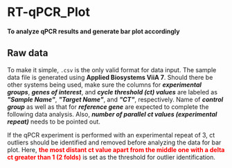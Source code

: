 # RT-qPCR_Plot

**To analyze qPCR results and generate bar plot accordingly**

## Raw data

To make it simple, <code>.csv</code> is the only valid format for data input. The sample data file is generated using **Applied Biosystems ViiA 7**. Should there be other systems being used, make sure the columns for ***experimental groups***, ***genes of interest***, and ***cycle threshold (ct) values*** are labeled as ***"Sample Name"***, ***"Target Name"***, and ***"CT"***, respectively. Name of ***control group*** as well as that for ***reference gene*** are expected to complete the following data analysis. Also, ***number of parallel ct values (experimental repeat)*** needs to be pointed out.

If the qPCR experiment is performed with an experimental repeat of 3, ct outliers should be identified and removed before analyzing the data for bar plot. Here, <font color='red'>**the most distant ct value apart from the middle one with a delta ct greater than 1 (2 folds)**</font> is set as the threshold for outlier identification.
